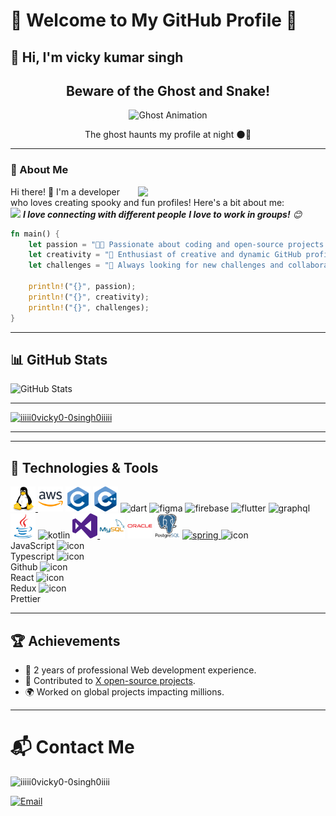 # 🎃 Welcome to My  GitHub Profile 👻 
## 👋 Hi, I'm vicky kumar singh

<div align="center">
  <h2>Beware of the Ghost and Snake!</h2>
  <img src="https://media.giphy.com/media/3o7abKhOpu0NwenH3O/giphy.gif" alt="Ghost Animation" width="300"/>
  <p>The ghost haunts my profile at night 🌑👻</p>
</div>

---

### 📖 About Me
<img align="right" width="300" src="https://media0.giphy.com/media/v1.Y2lkPTc5MGI3NjExamFxbXF3cnNwOTNmamhobXA1NWdqN3BwZXcxYTZ5dGRxcm5xczN0cCZlcD12MV9pbnRlcm5hbF9naWZfYnlfaWQmY3Q9Zw/OLPQ6z2hlHmwFc4Hso/giphy.gif" />



Hi there! 👋 I'm a developer who loves creating spooky and fun profiles! Here's a bit about me:
<br>
<img src="https://media.giphy.com/media/LnQjpWaON8nhr21vNW/giphy.gif" width="60"> <em><b>I love connecting with different people</b>  <b> I love to work in groups!</b> 😊</em>
<!-- -🧑‍💻 Passionate about coding and open-source projects.
- 🎨 Enthusiast of creative and dynamic GitHub profiles.
- 🌟 Always looking for new challenges and collaborations. -->


```rust
fn main() {
    let passion = "🧑‍💻 Passionate about coding and open-source projects.";
    let creativity = "🎨 Enthusiast of creative and dynamic GitHub profiles.";
    let challenges = "🌟 Always looking for new challenges and collaborations.";

    println!("{}", passion);
    println!("{}", creativity);
    println!("{}", challenges);
}
```



---
## 📊 **GitHub Stats**
![GitHub Stats](https://github-readme-stats.vercel.app/api?username=iiiii0vicky0-0singh0iiiii&show_icons=true&theme=radical)


---



<p align="left"> <a href="https://github.com/ryo-ma/github-profile-trophy"><img src="https://github-profile-trophy.vercel.app/?username=iiiii0vicky0-0singh0iiiii&theme=juicyfresh" alt="iiiii0vicky0-0singh0iiiii" /></a> </p>


---

---

## 🔧 **Technologies & Tools**
<!--![JavaScript](https://img.shields.io/badge/-JavaScript-F7DF1E?style=flat-square&logo=javascript&logoColor=black)
![Python](https://img.shields.io/badge/-Python-3776AB?style=flat-square&logo=python&logoColor=white)
![React](https://img.shields.io/badge/-React-61DAFB?style=flat-square&logo=react&logoColor=black)
![Node.js](https://img.shields.io/badge/-Node.js-339933?style=flat-square&logo=node.js&logoColor=white)
![C++](https://img.shields.io/badge/-C%2B%2B-00599C?style=flat-square&logo=c%2B%2B&logoColor=white)
![MySQL](https://img.shields.io/badge/-MySQL-4479A1?style=flat-square&logo=mysql&logoColor=white)
![HTML5](https://img.shields.io/badge/-HTML5-E34F26?style=flat-square&logo=html5&logoColor=white)
![CSS3](https://img.shields.io/badge/-CSS3-1572B6?style=flat-square&logo=css3&logoColor=white)
![PHP](https://img.shields.io/badge/-PHP-777BB4?style=flat-square&logo=php&logoColor=white) -->

<p align="left"> 
  <a href="https://www.linux.org/" target="_blank"> <img src="https://raw.githubusercontent.com/devicons/devicon/master/icons/linux/linux-original.svg" alt="linux" width="40" height="40"/> </a> <a href="https://aws.amazon.com" target="_blank" rel="noreferrer" style="text-decoration: none;"> <img src="https://raw.githubusercontent.com/devicons/devicon/master/icons/amazonwebservices/amazonwebservices-original-wordmark.svg" alt="aws" width="40" height="40"/> </a> <a href="https://www.cprogramming.com/" target="_blank" rel="noreferrer" style="text-decoration: none;"> <img src="https://raw.githubusercontent.com/devicons/devicon/master/icons/c/c-original.svg" alt="c" width="40" height="40"/> </a> <a href="https://www.w3schools.com/cpp/" target="_blank" rel="noreferrer" style="text-decoration: none;"> <img src="https://raw.githubusercontent.com/devicons/devicon/master/icons/cplusplus/cplusplus-original.svg" alt="cplusplus" width="40" height="40"/> </a> <a href="https://dart.dev" target="_blank" rel="noreferrer" style="text-decoration: none;"> <img src="https://www.vectorlogo.zone/logos/dartlang/dartlang-icon.svg" alt="dart" width="40" height="40"/> </a> <a href="https://www.figma.com/" target="_blank" rel="noreferrer" style="text-decoration: none;"> <img src="https://www.vectorlogo.zone/logos/figma/figma-icon.svg" alt="figma" width="40" height="40"/> </a> <a href="https://firebase.google.com/" target="_blank" rel="noreferrer" style="text-decoration: none;"> <img src="https://www.vectorlogo.zone/logos/firebase/firebase-icon.svg" alt="firebase" width="40" height="40"/> </a> <a href="https://flutter.dev" target="_blank" rel="noreferrer" style="text-decoration: none;"> <img src="https://www.vectorlogo.zone/logos/flutterio/flutterio-icon.svg" alt="flutter" width="40" height="40"/> </a> <a href="https://graphql.org" target="_blank" rel="noreferrer" style="text-decoration: none;"> <img src="https://www.vectorlogo.zone/logos/graphql/graphql-icon.svg" alt="graphql" width="40" height="40"/> </a> <a href="https://www.java.com" target="_blank" rel="noreferrer" style="text-decoration: none;"> <img src="https://raw.githubusercontent.com/devicons/devicon/master/icons/java/java-original.svg" alt="java" width="40" height="40"/> </a> <a href="https://kotlinlang.org" target="_blank" rel="noreferrer" style="text-decoration: none;"> <img src="https://www.vectorlogo.zone/logos/kotlinlang/kotlinlang-icon.svg" alt="kotlin" width="40" height="40"/> </a><a href="https://code.visualstudio.com/" target="_blank"> <img src="https://github.com/devicons/devicon/blob/master/icons/visualstudio/visualstudio-plain.svg" alt="visualstudio" width="40" height="40"/> </a> <a href="https://www.mysql.com/" target="_blank" rel="noreferrer" style="text-decoration: none;"> <img src="https://raw.githubusercontent.com/devicons/devicon/master/icons/mysql/mysql-original-wordmark.svg" alt="mysql" width="40" height="40"/> </a> <a href="https://www.oracle.com/" target="_blank" rel="noreferrer" style="text-decoration: none;"> <img src="https://raw.githubusercontent.com/devicons/devicon/master/icons/oracle/oracle-original.svg" alt="oracle" width="40" height="40"/> </a> <a href="https://www.postgresql.org" target="_blank" rel="noreferrer" style="text-decoration: none;"> <img src="https://raw.githubusercontent.com/devicons/devicon/master/icons/postgresql/postgresql-original-wordmark.svg" alt="postgresql" width="40" height="40"/> </a> <a href="https://spring.io/" target="_blank" rel="noreferrer"> <img src="https://www.vectorlogo.zone/logos/springio/springio-icon.svg" alt="spring" width="40" height="40"/> </a> <tr>
    <td align="center" width="96">
        <img src="https://techstack-generator.vercel.app/js-icon.svg" alt="icon" width="40" height="40" />
      <br>JavaScript
    </td>
    <td align="center" width="96">
        <img src="https://techstack-generator.vercel.app/ts-icon.svg" alt="icon" width="40" height="40" />
      <br>Typescript 
    </td>
    <td align="center" width="96">
        <img src="https://techstack-generator.vercel.app/github-icon.svg" alt="icon" width="40" height="40" />
      <br>Github
    </td>
    <td align="center" width="96">
        <img src="https://techstack-generator.vercel.app/react-icon.svg" alt="icon" width="40" height="40" />
      <br>React
    </td>
    <td align="center" width="96">
        <img src="https://techstack-generator.vercel.app/redux-icon.svg" alt="icon" width="40" height="40" />
      <br>Redux
    </td>
    <td align="center" width="96">
        <img src="https://techstack-generator.vercel.app/prettier-icon.svg" alt="icon" width="40" height="40" />
      <br>Prettier
    </td>
 </tr> </p>

 

---

## 🏆 **Achievements**
- 🏅 2 years of professional Web development experience.
- 🚀 Contributed to [X open-source projects](https://github.com/iiiii0vicky0-0singh0iiiii?tab=repositories).
- 🌍 Worked on global projects impacting millions.

---

# 📬 **Contact Me**

<p align="left"> <img src="https://komarev.com/ghpvc/?username=iiiii0vicky0-0singh0iiii&label=Profile%20views&color=0e75b6&style=flat" alt="iiiii0vicky0-0singh0iiii" /> </p>

[![Email](https://img.shields.io/badge/-Email-D14836?style=flat-square&logo=gmail&logoColor=white)](mailto:indianarmysniper@gmail.com)











